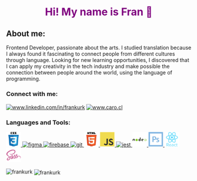 <h1 style="color:purple" align="center">Hi! My name is Fran 🐘</h1>
<h2 align="left">About me:</h2>
<p align="left">
Frontend Developer, passionate about the arts. I studied translation because I always found it fascinating to connect people from different cultures through language. Looking for new learning opportunities, I discovered that I can apply my creativity in the tech industry and make possible the connection between people around the world, using the language of programming.
</p>
<h3 align="left">Connect with me:</h3>
<a href="https://linkedin.com/in/www.linkedin.com/in/frankurk" target="blank"><img align="center" src="https://img.icons8.com/color/48/000000/linkedin.png" alt="www.linkedin.com/in/frankurk" width="40" /></a>
<a href="https://www.caro.cl" target="blank"><img align="center" src="https://img.icons8.com/external-kmg-design-detailed-outline-kmg-design/64/000000/external-web-user-interface-kmg-design-detailed-outline-kmg-design.png" alt="www.caro.cl" width="40" /></a>

<h3 align="left">Languages and Tools:</h3>
<p align="left"> <a href="https://www.w3schools.com/css/" target="_blank" rel="noreferrer"> <img src="https://raw.githubusercontent.com/devicons/devicon/master/icons/css3/css3-original-wordmark.svg" alt="css3" width="40" height="40"/> </a> <a href="https://www.figma.com/" target="_blank" rel="noreferrer"> <img src="https://www.vectorlogo.zone/logos/figma/figma-icon.svg" alt="figma" width="40" height="40"/> </a> <a href="https://firebase.google.com/" target="_blank" rel="noreferrer"> <img src="https://www.vectorlogo.zone/logos/firebase/firebase-icon.svg" alt="firebase" width="40" height="40"/> </a> <a href="https://git-scm.com/" target="_blank" rel="noreferrer"> <img src="https://www.vectorlogo.zone/logos/git-scm/git-scm-icon.svg" alt="git" width="40" height="40"/> </a> <a href="https://www.w3.org/html/" target="_blank" rel="noreferrer"> <img src="https://raw.githubusercontent.com/devicons/devicon/master/icons/html5/html5-original-wordmark.svg" alt="html5" width="40" height="40"/> </a> <a href="https://developer.mozilla.org/en-US/docs/Web/JavaScript" target="_blank" rel="noreferrer"> <img src="https://raw.githubusercontent.com/devicons/devicon/master/icons/javascript/javascript-original.svg" alt="javascript" width="40" height="40"/> </a> <a href="https://jestjs.io" target="_blank" rel="noreferrer"> <img src="https://www.vectorlogo.zone/logos/jestjsio/jestjsio-icon.svg" alt="jest" width="40" height="40"/> </a> <a href="https://nodejs.org" target="_blank" rel="noreferrer"> <img src="https://raw.githubusercontent.com/devicons/devicon/master/icons/nodejs/nodejs-original-wordmark.svg" alt="nodejs" width="40" height="40"/> </a> <a href="https://www.photoshop.com/en" target="_blank" rel="noreferrer"> <img src="https://raw.githubusercontent.com/devicons/devicon/master/icons/photoshop/photoshop-line.svg" alt="photoshop" width="40" height="40"/> </a> <a href="https://reactjs.org/" target="_blank" rel="noreferrer"> <img src="https://raw.githubusercontent.com/devicons/devicon/master/icons/react/react-original-wordmark.svg" alt="react" width="40" height="40"/> </a> <a href="https://sass-lang.com" target="_blank" rel="noreferrer"> <img src="https://raw.githubusercontent.com/devicons/devicon/master/icons/sass/sass-original.svg" alt="sass" width="40" height="40"/> </a> </p>

<p><img align="left" src="https://github-readme-stats.vercel.app/api/top-langs?username=frankurk&show_icons=true&locale=en&layout=compact" alt="frankurk" /></p>

<p>&nbsp;<img align="center" src="https://github-readme-stats.vercel.app/api?username=frankurk&show_icons=true&locale=en" alt="frankurk" /></p>
